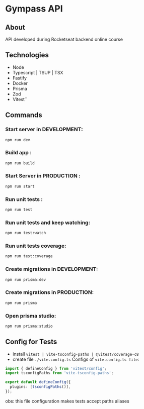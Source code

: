 # Gympass API

## About

API developed during Rocketseat backend online course

## Technologies

- Node
- Typescript | TSUP | TSX
- Fastify
- Docker
- Prisma
- Zod
- Vitest¨

## Commands

### Start server in DEVELOPMENT:

```bash
npm run dev
```

### Build app :

```bash
npm run build
```

### Start Server in PRODUCTION :

```bash
npm run start
```

### Run unit tests :

```bash
npm run test
```

### Run unit tests and keep watching:

```bash
npm run test:watch
```

### Run unit tests coverage:

```bash
npm run test:coverage
```

### Create migrations in DEVELOPMENT:

```bash
npm run prisma:dev
```

### Create migrations in PRODUCTION:

```bash
npm run prisma
```

### Open prisma studio:

```bash
npm run prisma:studio
```

## Config for Tests

- install `vitest | vite-tsconfig-paths | @vitest/coverage-c8`
- create file `./vite.config.ts`
  Configs of `vite.config.ts file`:

```ts
import { defineConfig } from 'vitest/config';
import tsconfigPaths from 'vite-tsconfig-paths';

export default defineConfig({
  plugins: [tsconfigPaths()],
});
```

obs: this file configuration makes tests accept paths aliases

